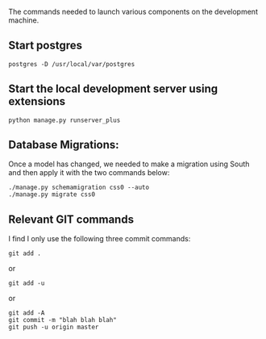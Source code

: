 The commands needed to launch various components on the development machine.

## Start postgres

	postgres -D /usr/local/var/postgres 


## Start the local development server using extensions


	python manage.py runserver_plus   


## Database Migrations:

Once a model has changed, we needed to make a migration using South and then apply it with the two commands below:

	./manage.py schemamigration css0 --auto
	./manage.py migrate css0   

## Relevant GIT commands

I find I only use the following three commit commands:

	git add .

or

    git add -u

or

    git add -A
	git commit -m "blah blah blah"
	git push -u origin master
